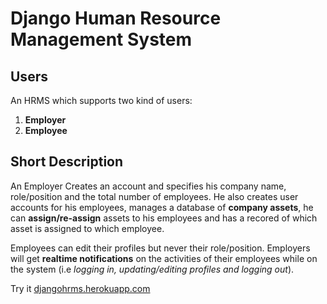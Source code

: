 # Django Human Resource Management System

## Users
An HRMS which supports two kind of users:

1. **Employer**
2. **Employee**

## Short Description 
An Employer Creates an account and specifies his company name, role/position
and the total number of employees. He also creates user accounts for his
employees, manages a database of **company assets**, he can **assign/re-assign**
assets to his employees and has a recored of which asset is assigned to
which employee.

Employees can edit their profiles but never their role/position.
Employers will get **realtime notifications** on the activities of their employees
while on the system (i.e *logging in, updating/editing profiles and logging out*).


Try it [djangohrms.herokuapp.com](https://djangohrms.herokuapp.com)
